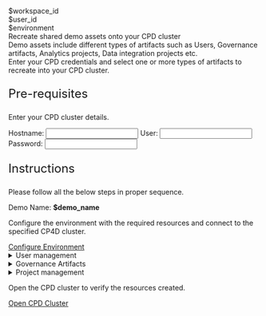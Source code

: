 <html>

<head>
    <meta name="viewport" content="width=device-width, initial-scale=1" />
    <link rel="stylesheet" href="import-demo-artifacts.css">
    <style>
        .header {
            background-image: url("https://raw.githubusercontent.com/IBM/Developer-Playground/master/didact/images/video_insights.jpeg");
        }
    </style>
</head>

<body>
    <div style="margin-top:2rem"></div>
    <div id="workspaceID" class="hidden-state">$workspace_id</div>
    <div id="userID" class="hidden-state">$user_id</div>
    <div id="environment" class="hidden-state">$environment</div>
    <div class="header">
        <div class="left-content">
            <div class="apptitle">Recreate shared demo assets onto your CPD cluster</div>
            <div class="subheading">Demo assets include different types of artifacts such as Users, Governance artifacts, Analytics projects, Data integration projects etc.</br>Enter your CPD credentials and select one or more types of artifacts to recreate into your CPD cluster.</div>
        </div>
    </div>
    <div class="section">
        <p style="font-size:24px">Pre-requisites</p>
        <div>
            <p>Enter your CPD cluster details.</p>
            <div class="env-config">
                <label>Hostname: </label><input class="env-variables" name="hostname" type="text" />
                <label>User: </label><input class="env-variables" name="wkcuser" type="text" />
                <label>Password: </label><input class="env-variables" name="password" type="password" />
            </div>
        </div>
    </div>
    <div class="section">
        <p style="font-size:24px">Instructions</p>
        <p>Please follow all the below steps in proper sequence.</p>
    </div>
    <div class="timeline-container">
        <div class="timeline timelinestep">
            <div class="content">
                <p>Demo Name: <b id="selected-demo">$demo_name</b></p>
            </div>
            <span class="dot"></span>
        </div>
        <div class="timeline timelinestep">
            <div class="content">
                <p>Configure the environment with the required resources and connect to the specified CP4D cluster.</p>
            </div>
            <a id="configure-env" class="button is-dark is-medium" title="Configure Resources"
                href="didact://?commandId=extension.compositeCommand&&text=terminal-for-sandbox-container:new%7Cvscode.didact.sendNamedTerminalAString%2Csandbox%20terminal%2Cgit%20clone%20-b%20techzone%20https%3A%2F%2Fgithub.com%2FIBM%2FDeveloper-Playground%20%24%7BCHE_PROJECTS_ROOT%7D%2Ftechzone-demo%2C%2Fprojects%7Cvscode.didact.sendNamedTerminalAString%2Csandbox%20terminal%2Csh%20/projects/techzone-demo/sandbox/getDemoFiles.sh%20demo_name%7Cvscode.didact.sendNamedTerminalAString%2Csandbox%20terminal%2Ccd%20${CHE_PROJECTS_ROOT}/techzone-demo;pip3.8%20install%20-r%20requirements.txt%3Bcd%20%2Fprojects%2Ftechzone-demo%2Fsandbox%2F">Configure Environment</a>
            <span class="dot"></span>
        </div>
        <div class="timeline" id="task1">
            <div class="content">
                <details>
                    <summary>User management<span class="arrow"></span></summary>
                    <br><br>
                    <div>
                        <div class="content">
                            <p>Recreate demo users onto new CPD cluster.</p>
                        </div>
                        <a class="button is-dark is-medium force-disabled" title="Create Users"
                            href="didact://?commandId=vscode.didact.sendNamedTerminalAString&&text=sandbox terminal$$cd /projects/techzone-demo/sandbox/;python3.8 createUsers.py users.csv">Create
                            Users(..Coming Soon)</a>
                    </div>
                </details>
            </div>
            <span class="dot"></span>
        </div>
        <div class="timeline" id="task2">
            <div class="content">
                <details>
                    <summary>Governance Artifacts<span class="arrow"></span></summary>
                    <br><br>
                    <div>
                        <div class="content">
                            <p>Import Governance artifacts to new CPD cluster.</p>
                        </div>
                        <a class="button is-dark is-medium" title="Import Gov Artifacts"
                            href="didact://?commandId=vscode.didact.sendNamedTerminalAString&&text=sandbox terminal$$cd /projects/techzone-demo/sandbox/;python3.8 importGovArtifacts.py governance_artifacts.zip">Import
                            Artifacts</a>
                    </div>
                </details>
            </div>
            <span class="dot"></span>
        </div>
        <!--<div class="timeline" id="task2">
            <div class="content">
                            <p>Validate</p>
                        </div>
                        <a class="button is-dark is-medium" title="Export Gov Artifacts"
                            href="didact://?commandId=vscode.didact.sendNamedTerminalAString&&text=sandbox terminal$$cd /projects/techzone-demo/sandbox/;">Validate</a>
            <span class="dot"></span>
        </div>-->
        <div class="timeline" id="task3">
            <div class="content">
                <details>
                    <summary>Project management<span class="arrow"></span></summary>
                    <br><br>
                    <div>
                        <div class="content">
                            <p>Import project</p>
                        </div>
                        <a id="import-project" class="button is-dark is-medium" title="Import Project"
                            href="didact://?commandId=vscode.didact.sendNamedTerminalAString&&text=sandbox terminal$$cd /projects/techzone-demo/sandbox/;python3.8 importProject.py project_assets ">Import
                            Project</a>
                        <span class="dot"></span>
                    </div>
                </details>
            </div>
            <span class="dot"></span>
        </div>
        <div class="timeline timelinestep">
            <div class="content">
                <p>Open the CPD cluster to  verify the resources created.</p>
            </div>
            <a id="open-cpd-cluster" class="button is-dark is-medium" title="Open Cluster"
                href="">Open CPD Cluster</a>
            <span class="dot"></span>
        </div>
    </div>
    </div>
    </div>
</body>
<script src="import-demo-artifacts.js"></script>

</html>
